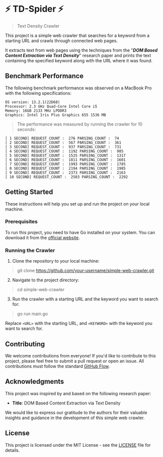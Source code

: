 # ⚡ TD-Spider ⚡
> Text Density Crawler

This project is a simple web crawler that searches for a keyword from a starting URL and crawls through connected web pages. 

It extracts text from web pages using the techniques from the "***DOM Based Content Extraction via Text Density***" research paper and prints the text containing the specified keyword along with the URL where it was found.

## Benchmark Performance
The following benchmark performance was observed on a MacBook Pro with the following specifications:

```
OS version: 13.2.1(22D68)
Processor: 2.3 GHz Quad-Core Intel Core i5
Memory: 16GB 2133 MHz LPDDR3
Graphics: Intel Iris Plus Graphics 655 1536 MB
```

> The performance was measured by running the crawler for 10 seconds:
```
[ 1 SECOND] REQUEST_COUNT :  276 PARSING_COUNT :  74
[ 2 SECOND] REQUEST_COUNT :  567 PARSING_COUNT :  361
[ 3 SECOND] REQUEST_COUNT :  937 PARSING_COUNT :  731
[ 4 SECOND] REQUEST_COUNT :  1192 PARSING_COUNT :  985
[ 5 SECOND] REQUEST_COUNT :  1525 PARSING_COUNT :  1317
[ 6 SECOND] REQUEST_COUNT :  1811 PARSING_COUNT :  1601
[ 7 SECOND] REQUEST_COUNT :  1993 PARSING_COUNT :  1785
[ 8 SECOND] REQUEST_COUNT :  2194 PARSING_COUNT :  1985
[ 9 SECOND] REQUEST_COUNT :  2373 PARSING_COUNT :  2163
[ 10 SECOND] REQUEST_COUNT :  2503 PARSING_COUNT :  2292
```


## Getting Started

These instructions will help you set up and run the project on your local machine.

### Prerequisites

To run this project, you need to have Go installed on your system. You can download it from the [official website](https://golang.org/dl/).

### Running the Crawler

1. Clone the repository to your local machine:

> git clone https://github.com/your-username/simple-web-crawler.git


2. Navigate to the project directory:

> cd simple-web-crawler


3. Run the crawler with a starting URL and the keyword you want to search for:

> go run main.go <URL> <KEYWORD>



Replace `<URL>` with the starting URL, and `<KEYWORD>` with the keyword you want to search for.

## Contributing

We welcome contributions from everyone! If you'd like to contribute to this project, please feel free to submit a pull request or open an issue. All contributions must follow the standard [GitHub Flow](https://guides.github.com/introduction/flow/).
  
## Acknowledgments

This project was inspired by and based on the following research paper:

- **Title**: DOM Based Content Extraction via Text Density

We would like to express our gratitude to the authors for their valuable insights and guidance in the development of this simple web crawler.


## License

This project is licensed under the MIT License - see the [LICENSE](LICENSE) file for details.

